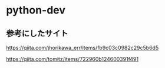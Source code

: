 # python-dev

## 参考にしたサイト
https://qiita.com/jhorikawa_err/items/fb9c03c0982c29c5b6d5

https://qiita.com/tomitz/items/722960b124600391f491